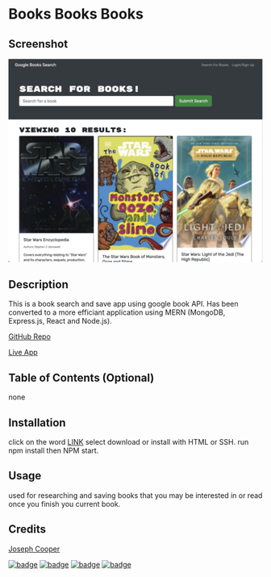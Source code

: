
  # Books Books Books
  


## Screenshot
![Screenshot](client/assets/app.png)



  ## Description 
      
This is a book search and save app using google book API. Has been converted to a more efficiant application using MERN (MongoDB, Express.js, React and Node.js).
      
  [GitHub Repo](https://github.com/JosephJamesCoop/books-books-books)
      
   [Live App](https://protected-brushlands-50335.herokuapp.com/)
      
  ## Table of Contents (Optional)
      
  none
      
      
  ## Installation
      
  click on the word [LINK](https://github.com/JosephJamesCoop/books-books-books) select download or install with HTML or SSH. run npm install then NPM start.
      
  ## Usage 
      
  used for researching and saving books that you may be interested in or read once you finish you current book.
      
  ## Credits
      
  [Joseph Cooper](https://github.com/JosephJamesCoop) 
  
   [![badge](https://img.shields.io/badge/M-MongoDB-red)]() 
     [![badge](https://img.shields.io/badge/E-Express.js-yellow)]()   [![badge](https://img.shields.io/badge/R-React-green)]()   [![badge](https://img.shields.io/badge/N-Node.js-blue)]() 
      
      

      

   
      
